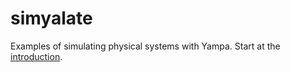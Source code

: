 simyalate
=========

Examples of simulating physical systems with Yampa.
Start at the [introduction](./Introduction.lhs).
